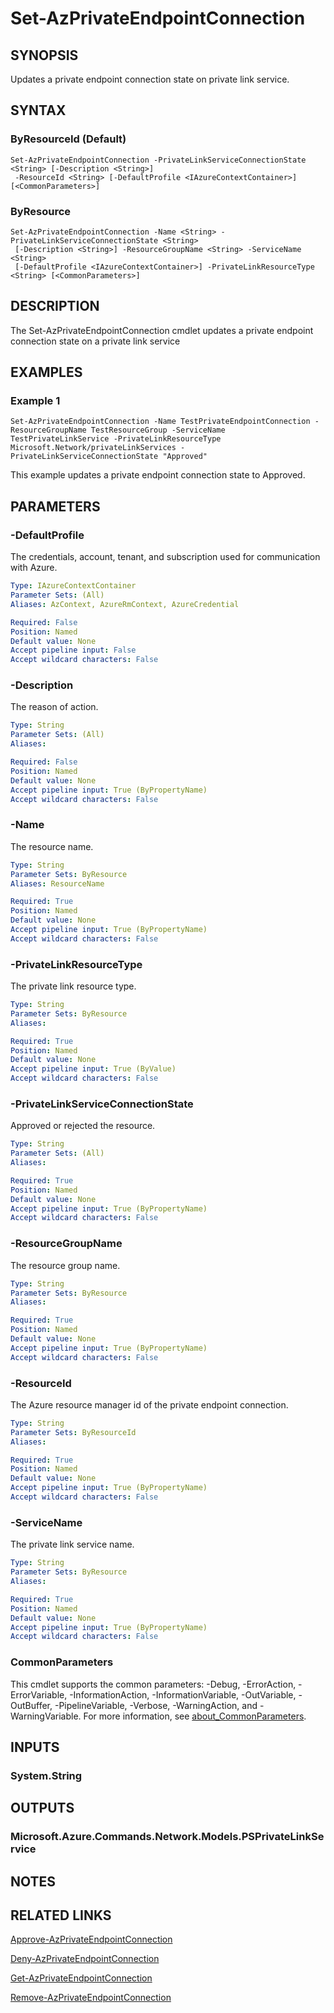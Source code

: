 ﻿---
external help file: Microsoft.Azure.PowerShell.Cmdlets.Network.dll-Help.xml
Module Name: Az.Network
online version: https://learn.microsoft.com/powershell/module/az.network/set-azprivateendpointconnection
schema: 2.0.0
---

# Set-AzPrivateEndpointConnection

## SYNOPSIS
Updates a private endpoint connection state on private link service.

## SYNTAX

### ByResourceId (Default)
```
Set-AzPrivateEndpointConnection -PrivateLinkServiceConnectionState <String> [-Description <String>]
 -ResourceId <String> [-DefaultProfile <IAzureContextContainer>] [<CommonParameters>]
```

### ByResource
```
Set-AzPrivateEndpointConnection -Name <String> -PrivateLinkServiceConnectionState <String>
 [-Description <String>] -ResourceGroupName <String> -ServiceName <String>
 [-DefaultProfile <IAzureContextContainer>] -PrivateLinkResourceType <String> [<CommonParameters>]
```

## DESCRIPTION
The Set-AzPrivateEndpointConnection cmdlet updates a private endpoint connection state on a private link service

## EXAMPLES

### Example 1
```
Set-AzPrivateEndpointConnection -Name TestPrivateEndpointConnection -ResourceGroupName TestResourceGroup -ServiceName TestPrivateLinkService -PrivateLinkResourceType Microsoft.Network/privateLinkServices -PrivateLinkServiceConnectionState "Approved"
```

This example updates a private endpoint connection state to Approved.

## PARAMETERS

### -DefaultProfile
The credentials, account, tenant, and subscription used for communication with Azure.

```yaml
Type: IAzureContextContainer
Parameter Sets: (All)
Aliases: AzContext, AzureRmContext, AzureCredential

Required: False
Position: Named
Default value: None
Accept pipeline input: False
Accept wildcard characters: False
```

### -Description
The reason of action.

```yaml
Type: String
Parameter Sets: (All)
Aliases:

Required: False
Position: Named
Default value: None
Accept pipeline input: True (ByPropertyName)
Accept wildcard characters: False
```

### -Name
The resource name.

```yaml
Type: String
Parameter Sets: ByResource
Aliases: ResourceName

Required: True
Position: Named
Default value: None
Accept pipeline input: True (ByPropertyName)
Accept wildcard characters: False
```

### -PrivateLinkResourceType
The private link resource type.

```yaml
Type: String
Parameter Sets: ByResource
Aliases:

Required: True
Position: Named
Default value: None
Accept pipeline input: True (ByValue)
Accept wildcard characters: False
```

### -PrivateLinkServiceConnectionState
Approved or rejected the resource.

```yaml
Type: String
Parameter Sets: (All)
Aliases:

Required: True
Position: Named
Default value: None
Accept pipeline input: True (ByPropertyName)
Accept wildcard characters: False
```

### -ResourceGroupName
The resource group name.

```yaml
Type: String
Parameter Sets: ByResource
Aliases:

Required: True
Position: Named
Default value: None
Accept pipeline input: True (ByPropertyName)
Accept wildcard characters: False
```

### -ResourceId
The Azure resource manager id of the private endpoint connection.

```yaml
Type: String
Parameter Sets: ByResourceId
Aliases:

Required: True
Position: Named
Default value: None
Accept pipeline input: True (ByPropertyName)
Accept wildcard characters: False
```

### -ServiceName
The private link service name.

```yaml
Type: String
Parameter Sets: ByResource
Aliases:

Required: True
Position: Named
Default value: None
Accept pipeline input: True (ByPropertyName)
Accept wildcard characters: False
```

### CommonParameters
This cmdlet supports the common parameters: -Debug, -ErrorAction, -ErrorVariable, -InformationAction, -InformationVariable, -OutVariable, -OutBuffer, -PipelineVariable, -Verbose, -WarningAction, and -WarningVariable. For more information, see [about_CommonParameters](http://go.microsoft.com/fwlink/?LinkID=113216).

## INPUTS

### System.String
## OUTPUTS

### Microsoft.Azure.Commands.Network.Models.PSPrivateLinkService
## NOTES

## RELATED LINKS

[Approve-AzPrivateEndpointConnection]()

[Deny-AzPrivateEndpointConnection]()

[Get-AzPrivateEndpointConnection]()

[Remove-AzPrivateEndpointConnection]()

